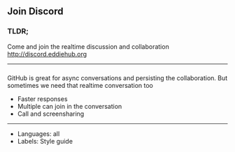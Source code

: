 ## Join Discord

### TLDR;

Come and join the realtime discussion and collaboration http://discord.eddiehub.org

---

###

GitHub is great for async conversations and persisting the collaboration. But sometimes we need that realtime conversation too

- Faster responses
- Multiple can join in the conversation
- Call and screensharing

---

- Languages: all
- Labels: Style guide
